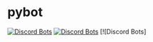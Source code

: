 # pybot

[![Discord Bots](https://discordbots.org/api/widget/status/408785106942164992.svg)](https://discordbots.org/bot/994143430504620072)  [![Discord Bots](https://discordbots.org/api/widget/servers/408785106942164992.svg)](https://discordbots.org/bot/994143430504620072)  [![Discord Bots]
